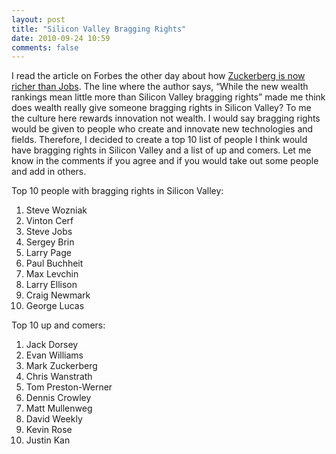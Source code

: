 ```yaml
---
layout: post
title: "Silicon Valley Bragging Rights"
date: 2010-09-24 10:59
comments: false
---
```


I read the article on Forbes the other day about how [Zuckerberg is now
richer than Jobs][]. The line where the author says, “While the new
wealth rankings mean little more than Silicon Valley bragging rights”
made me think does wealth really give someone bragging rights in Silicon
Valley? To me the culture here rewards innovation not wealth. I would
say bragging rights would be given to people who create and innovate new
technologies and fields. Therefore, I decided to create a top 10 list of
people I think would have bragging rights in Silicon Valley and a list
of up and comers. Let me know in the comments if you agree and if you
would take out some people and add in others.

Top 10 people with bragging rights in Silicon Valley:

1.  Steve Wozniak
2.  Vinton Cerf
3.  Steve Jobs
4.  Sergey Brin
5.  Larry Page
6.  Paul Buchheit
7.  Max Levchin
8.  Larry Ellison
9.  Craig Newmark
10. George Lucas

Top 10 up and comers:

1.  Jack Dorsey
2.  Evan Williams
3.  Mark Zuckerberg
4.  Chris Wanstrath
5.  Tom Preston-Werner
6.  Dennis Crowley
7.  Matt Mullenweg
8.  David Weekly
9.  Kevin Rose
10. Justin Kan

  [Zuckerberg is now richer than Jobs]: http://blogs.forbes.com/stevenbertoni/2010/09/22/facebooks-zuckerberg-now-richer-than-apples-steve-jobs/
